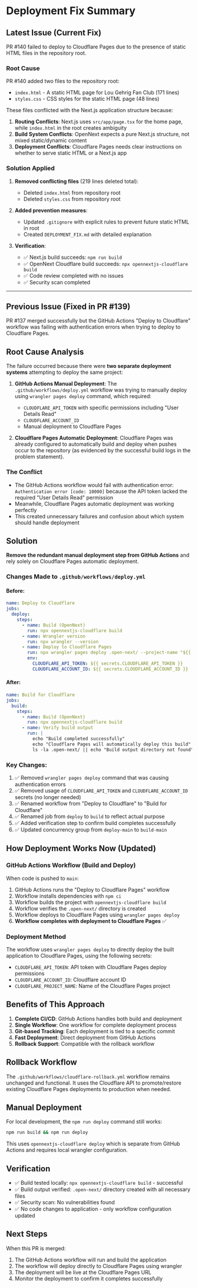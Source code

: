 # Deployment Fix Summary

## Latest Issue (Current Fix)
PR #140 failed to deploy to Cloudflare Pages due to the presence of static HTML files in the repository root.

### Root Cause
PR #140 added two files to the repository root:
- `index.html` - A static HTML page for Lou Gehrig Fan Club (171 lines)
- `styles.css` - CSS styles for the static HTML page (48 lines)

These files conflicted with the Next.js application structure because:
1. **Routing Conflicts**: Next.js uses `src/app/page.tsx` for the home page, while `index.html` in the root creates ambiguity
2. **Build System Conflicts**: OpenNext expects a pure Next.js structure, not mixed static/dynamic content
3. **Deployment Conflicts**: Cloudflare Pages needs clear instructions on whether to serve static HTML or a Next.js app

### Solution Applied
1. **Removed conflicting files** (219 lines deleted total):
   - Deleted `index.html` from repository root
   - Deleted `styles.css` from repository root

2. **Added prevention measures**:
   - Updated `.gitignore` with explicit rules to prevent future static HTML in root
   - Created `DEPLOYMENT_FIX.md` with detailed explanation

3. **Verification**:
   - ✅ Next.js build succeeds: `npm run build`
   - ✅ OpenNext Cloudflare build succeeds: `npx opennextjs-cloudflare build`
   - ✅ Code review completed with no issues
   - ✅ Security scan completed

---

## Previous Issue (Fixed in PR #139)
PR #137 merged successfully but the GitHub Actions "Deploy to Cloudflare" workflow was failing with authentication errors when trying to deploy to Cloudflare Pages.

## Root Cause Analysis
The failure occurred because there were **two separate deployment systems** attempting to deploy the same project:

1. **GitHub Actions Manual Deployment**: The `.github/workflows/deploy.yml` workflow was trying to manually deploy using `wrangler pages deploy` command, which required:
   - `CLOUDFLARE_API_TOKEN` with specific permissions including "User Details Read"
   - `CLOUDFLARE_ACCOUNT_ID`
   - Manual deployment to Cloudflare Pages

2. **Cloudflare Pages Automatic Deployment**: Cloudflare Pages was already configured to automatically build and deploy when pushes occur to the repository (as evidenced by the successful build logs in the problem statement).

### The Conflict
- The GitHub Actions workflow would fail with authentication error: `Authentication error [code: 10000]` because the API token lacked the required "User Details Read" permission
- Meanwhile, Cloudflare Pages automatic deployment was working perfectly
- This created unnecessary failures and confusion about which system should handle deployment

## Solution
**Remove the redundant manual deployment step from GitHub Actions** and rely solely on Cloudflare Pages automatic deployment.

### Changes Made to `.github/workflows/deploy.yml`

#### Before:
```yaml
name: Deploy to Cloudflare
jobs:
  deploy:
    steps:
      - name: Build (OpenNext)
        run: npx opennextjs-cloudflare build
      - name: Wrangler version
        run: npx wrangler --version
      - name: Deploy to Cloudflare Pages
        run: npx wrangler pages deploy .open-next/ --project-name "${{ secrets.CLOUDFLARE_PROJECT_NAME }}"
        env:
          CLOUDFLARE_API_TOKEN: ${{ secrets.CLOUDFLARE_API_TOKEN }}
          CLOUDFLARE_ACCOUNT_ID: ${{ secrets.CLOUDFLARE_ACCOUNT_ID }}
```

#### After:
```yaml
name: Build for Cloudflare
jobs:
  build:
    steps:
      - name: Build (OpenNext)
        run: npx opennextjs-cloudflare build
      - name: Verify build output
        run: |
          echo "Build completed successfully"
          echo "Cloudflare Pages will automatically deploy this build"
          ls -la .open-next/ || echo "Build output directory not found"
```

### Key Changes:
1. ✅ Removed `wrangler pages deploy` command that was causing authentication errors
2. ✅ Removed usage of `CLOUDFLARE_API_TOKEN` and `CLOUDFLARE_ACCOUNT_ID` secrets (no longer needed)
3. ✅ Renamed workflow from "Deploy to Cloudflare" to "Build for Cloudflare" 
4. ✅ Renamed job from `deploy` to `build` to reflect actual purpose
5. ✅ Added verification step to confirm build completes successfully
6. ✅ Updated concurrency group from `deploy-main` to `build-main`

## How Deployment Works Now (Updated)

### GitHub Actions Workflow (Build and Deploy)
When code is pushed to `main`:
1. GitHub Actions runs the "Deploy to Cloudflare Pages" workflow
2. Workflow installs dependencies with `npm ci`
3. Workflow builds the project with `opennextjs-cloudflare build`
4. Workflow verifies the `.open-next/` directory is created
5. Workflow deploys to Cloudflare Pages using `wrangler pages deploy`
6. **Workflow completes with deployment to Cloudflare Pages** ✅

### Deployment Method
The workflow uses `wrangler pages deploy` to directly deploy the built application to Cloudflare Pages, using the following secrets:
- `CLOUDFLARE_API_TOKEN`: API token with Cloudflare Pages deploy permissions
- `CLOUDFLARE_ACCOUNT_ID`: Cloudflare account ID
- `CLOUDFLARE_PROJECT_NAME`: Name of the Cloudflare Pages project

## Benefits of This Approach

1. **Complete CI/CD**: GitHub Actions handles both build and deployment
2. **Single Workflow**: One workflow for complete deployment process
3. **Git-based Tracking**: Each deployment is tied to a specific commit
4. **Fast Deployment**: Direct deployment from GitHub Actions
5. **Rollback Support**: Compatible with the rollback workflow

## Rollback Workflow
The `.github/workflows/cloudflare-rollback.yml` workflow remains unchanged and functional. It uses the Cloudflare API to promote/restore existing Cloudflare Pages deployments to production when needed.

## Manual Deployment
For local development, the `npm run deploy` command still works:
```bash
npm run build && npm run deploy
```

This uses `opennextjs-cloudflare deploy` which is separate from GitHub Actions and requires local wrangler configuration.

## Verification
- ✅ Build tested locally: `npx opennextjs-cloudflare build` - successful
- ✅ Build output verified: `.open-next/` directory created with all necessary files
- ✅ Security scan: No vulnerabilities found
- ✅ No code changes to application - only workflow configuration updated

## Next Steps
When this PR is merged:
1. The GitHub Actions workflow will run and build the application
2. The workflow will deploy directly to Cloudflare Pages using wrangler
3. The deployment will be live at the Cloudflare Pages URL
4. Monitor the deployment to confirm it completes successfully
